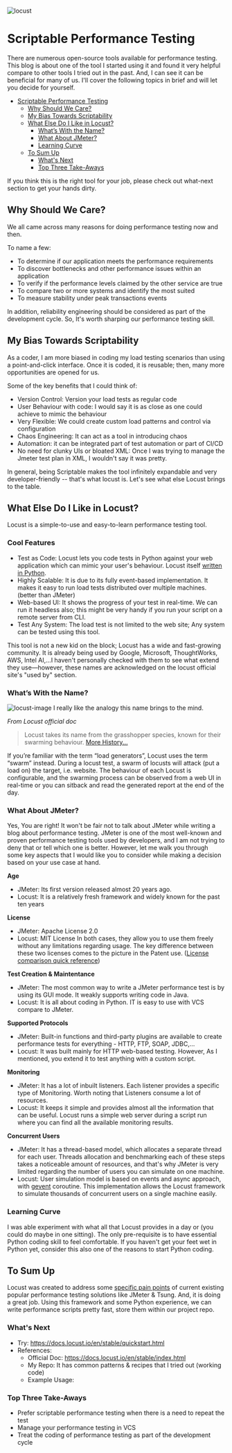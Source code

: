 ![locust](https://user-images.githubusercontent.com/82016952/117327904-bb03d600-aeb0-11eb-93b4-cb5d2638accf.jpg)

# Scriptable Performance Testing
There are numerous open-source tools available for performance testing. This blog is about one of the tool I started using it and found it very helpful compare to other tools I tried out in the past. And, I can see it can be beneficial for many of us. I'll cover the following topics in brief and will let you decide for yourself.

- [Scriptable Performance Testing](#scriptable-performance-testing)
  - [Why Should We Care?](#why-should-we-care)
  - [My Bias Towards Scriptability](#my-bias-towards-scriptability)
  - [What Else Do I Like in Locust?](#what-else-do-i-like-in-locust)
    - [What’s With the Name?](#whats-with-the-name)
    - [What About JMeter?](#what-about-jmeter)
    - [Learning Curve](#learning-curve)
  - [To Sum Up](#to-sum-up)
    - [What's Next](#whats-next)
    - [Top Three Take-Aways](#top-three-take-aways)

If you think this is the right tool for your job, please check out what-next section to get your hands dirty.


## Why Should We Care?
We all came across many reasons for doing performance testing now and then. 

To name a few:
- To determine if our application meets the performance requirements
- To discover bottlenecks and other performance issues within an application
- To verify if the performance levels claimed by the other service are true
- To compare two or more systems and identify the most suited
- To measure stability under peak transactions events

In addition, reliability engineering should be considered as part of the development cycle. So, It's worth sharping our performance testing skill.

## My Bias Towards Scriptability
As a coder, I am more biased in coding my load testing scenarios than using a point-and-click interface. Once it is coded, it is reusable; then, many more opportunities are opened for us.

Some of the key benefits that I could think of:
  - Version Control: Version your load tests as regular code
  - User Behaviour with code: I would say it is as close as one could achieve to mimic the behaviour
  - Very Flexible: We could create custom load patterns and control via configuration
  - Chaos Engineering: It can act as a tool in introducing chaos
  - Automation: it can be integrated part of test automation or part of CI/CD
  - No need for clunky UIs or bloated XML: Once I was trying to manage the Jmeter test plan in XML, I wouldn't say it was pretty. 

In general, being Scriptable makes the tool infinitely expandable and very developer-friendly -- that's what locust is. Let's see what else Locust brings to the table.

## What Else Do I Like in Locust?
Locust is a simple-to-use and easy-to-learn performance testing tool. 

### Cool Features 
- Test as Code: Locust lets you code tests in Python against your web application which can mimic your user's behaviour. Locust itself [written in Python](https://github.com/locustio/locust).
- Highly Scalable: It is due to its fully event-based implementation. It makes it easy to run load tests distributed over multiple machines. (better than JMeter)
- Web-based UI: It shows the progress of your test in real-time. We can run it headless also; this might be very handy if you run your script on a remote server from CLI.
- Test Any System: The load test is not limited to the web site; Any system can be tested using this tool.

This tool is not a new kid on the block; Locust has a wide and fast-growing community. It is already being used by Google, Microsoft, ThoughtWorks, AWS, Intel AI,...I haven't personally checked with them to see what extend they use—however, these names are acknowledged on the locust official site's "used by" section.

### What’s With the Name?
![locust-image](https://user-images.githubusercontent.com/82016952/117380163-c1b53c00-aef6-11eb-91d1-4edf51cee369.png) I really like the analogy this name brings to the mind.

_From Locust official doc_
> Locust takes its name from the grasshopper species, known for their swarming behaviour. [More History...](https://docs.locust.io/en/stable/history.html#history)

If you’re familiar with the term “load generators”, Locust uses the term “swarm” instead. During a locust test, a swarm of locusts will attack (put a load on) the target, i.e. website. The behaviour of each Locust is configurable, and the swarming process can be observed from a web UI in real-time or you can sitback and read the generated report at the end of the day.

### What About JMeter?
Yes, You are right! It won't be fair not to talk about JMeter while writing a blog about performance testing. JMeter is one of the most well-known and proven performance testing tools used by developers, and I am not trying to deny that or tell which one is better. However, let me walk you through some key aspects that I would like you to consider while making a decision based on your use case at hand.


**Age**
- JMeter: Its first version released almost 20 years ago.
- Locust: It is a relatively fresh framework and widely known for the past ten years

**License**
- JMeter: Apache License 2.0
- Locust: MIT License 
In both cases, they allow you to use them freely without any limitations regarding usage. The key difference between these two licenses comes to the picture in the Patent use. ([License comparison quick reference](https://choosealicense.com/appendix/))

**Test Creation & Maintentance**
- JMeter: The most common way to write a JMeter performance test is by using its GUI mode. It weakly supports writing code in Java.
- Locust: It is all about coding in Python. IT is easy to use with VCS compare to JMeter.

**Supported Protocols**
- JMeter: Built-in functions and third-party plugins are available to create performance tests for everything - HTTP, FTP, SOAP, JDBC,...
- Locust: It was built mainly for HTTP web-based testing. However, As I mentioned, you extend it to test anything with a custom script.

**Monitoring**
- JMeter: It has a lot of inbuilt listeners. Each listener provides a specific type of Monitoring. Worth noting that Listeners consume a lot of resources. 
- Locust: It keeps it simple and provides almost all the information that can be useful. Locust runs a simple web server during a script run where you can find all the available monitoring results.

**Concurrent Users**
- JMeter: It has a thread-based model, which allocates a separate thread for each user. Threads allocation and benchmarking each of these steps takes a noticeable amount of resources, and that's why JMeter is very limited regarding the number of users you can simulate on one machine.
- Locust: User simulation model is based on events and async approach, with [gevent](http://www.gevent.org/) coroutine. This implementation allows the Locust framework to simulate thousands of concurrent users on a single machine easily.

### Learning Curve
I was able experiment with what all that Locust provides in a day or (you could do maybe in one sitting). The only pre-requisite is to have essential Python coding skill to feel comfortable. If you haven't get your feet wet in Python yet, consider this also one of the reasons to start Python coding.

## To Sum Up
Locust was created to address some [specific pain points](https://docs.locust.io/en/stable/history.html) of current existing popular performance testing solutions like JMeter & Tsung. And, it is doing a great job. Using this framework and some Python experience, we can write performance scripts pretty fast, store them within our project repo.

### What's Next
- Try: https://docs.locust.io/en/stable/quickstart.html 
- References: 
  - Official Doc: https://docs.locust.io/en/stable/index.html
  - My Repo: It has common patterns & recipes that I tried out (working code)
  - Example Usage: 

### Top Three Take-Aways 
- Prefer scriptable performance testing when there is a need to repeat the test
- Manage your performance testing in VCS
- Treat the coding of performance testing as part of the development cycle
